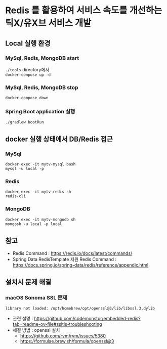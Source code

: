 # Redis 를 활용하여 서비스 속도를 개선하는 틱X/유X브 서비스 개발

## Local 실행 환경
### MySql, Redis, MongoDB start
`./tools` directory에서 \
`docker-compose up -d`

### MySql, Redis, MongoDB stop
`docker-compose down`

### Spring Boot application 실행
`./gradlew bootRun`

## docker 실행 상태에서 DB/Redis 접근
### MySql
`docker exec -it mytv-mysql bash` \
`mysql -u local -p`

### Redis
`docker exec -it mytv-redis sh` \
`redis-cli`

### MongoDB
`docker exec -it mytv-mongodb sh` \
`mongosh -u local -p local`


## 참고
- Redis Command : https://redis.io/docs/latest/commands/
- Spring Data RedisTemplate 지원 Redis Command : https://docs.spring.io/spring-data/redis/reference/appendix.html

## 설치시 문제 해결
### macOS Sonoma SSL 문제
```
library not loaded: /opt/homebrew/opt/openssl@3/lib/libssl.3.dylib
```
- 관련 설명 : https://github.com/codemonstur/embedded-redis?tab=readme-ov-file#ssltls-troubleshooting
- 해결 방법 : openssl 설치 
  - https://github.com/rvm/rvm/issues/5380
  - https://formulae.brew.sh/formula/openssl@3
